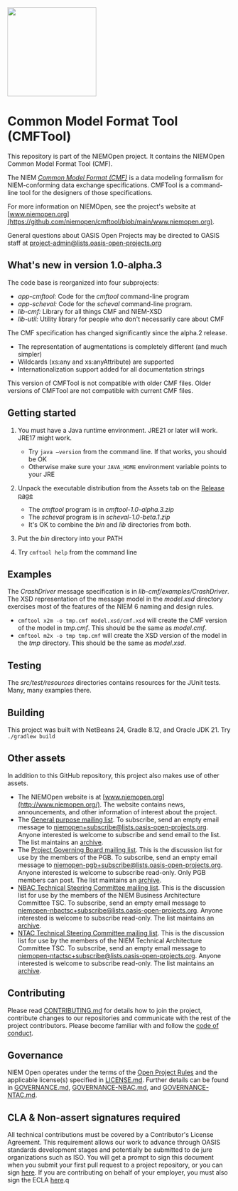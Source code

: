 <img src="https://github.com/niemopen/oasis-open-project/blob/main/artwork/NIEM-NO-Logo-v5.png" width="200">

# Common Model Format Tool (CMFTool)

This repository is part of the NIEMOpen project.  It contains the NIEMOpen Common Model Format Tool (CMF). 

The NIEM [*Common Model Format (CMF)*](https://github.com/niemopen/common-model-format) is a data modeling formalism for NIEM-conforming data exchange specifications.  CMFTool is a command-line tool for the designers of those specifications.

For more information on NIEMOpen, see the project's website at [www.niemopen.org](https://github.com/niemopen/cmftool/blob/main/www.niemopen.org).

General questions about OASIS Open Projects may be directed to OASIS staff at [project-admin@lists.oasis-open-projects.org](mailto:project-admin@lists.oasis-open-projects.org)

## What's new in version 1.0-alpha.3

The code base is reorganized into four subprojects:

* *app-cmftool:*  Code for the *cmftool* command-line program
* *app-scheval:*  Code for the *scheval* command-line program.
* *lib-cmf:*  Library for all things CMF and NIEM-XSD
* *lib-util:*  Utility library for people who don't necessarily care about CMF

The CMF specification has changed significantly since the alpha.2 release.  

* The representation of augmentations is completely different (and much simpler)
* Wildcards (xs:any and xs:anyAttribute) are supported
* Internationalization support added for all documentation strings

This version of CMFTool is not compatible with older CMF files.  Older versions of CMFTool are not compatible with current CMF files.

## Getting started

1. You must have a Java runtime environment.  JRE21 or later will work.  JRE17 might work.  
   - Try `java –version` from the command line.  If that works, you should be OK
   - Otherwise make sure your `JAVA_HOME` environment variable points to your JRE
2. Unpack the executable distribution from the Assets tab on the [Release page](https://github.com/niemopen/cmftool/releases)
   - The *cmftool* program is in *cmftool-1.0-alpha.3.zip*
   - The *scheval* program is in *scheval-1.0-beta.1.zip*
   - It's OK to combine the *bin* and *lib* directories from both.

3. Put the *bin* directory into your PATH
4. Try `cmftool help` from the command line

## Examples

The *CrashDriver* message specification is in *lib-cmf/examples/CrashDriver*.  The XSD representation of the message model in the *model.xsd* directory exercises most of the features of the NIEM 6 naming and design rules. 

* `cmftool x2m -o tmp.cmf model.xsd/cmf.xsd` will create the CMF version of the model in *tmp.cmf*.  This should be the same as *model.cmf*.
* `cmftool m2x -o tmp tmp.cmf` will create the XSD version of the model in the *tmp* directory.  This should be the same as *model.xsd*.

## Testing

The *src/test/resources* directories contains resources for the JUnit tests.  Many, many examples there.

## Building

This project was built with NetBeans 24, Gradle 8.12, and Oracle JDK 21.
Try `./gradlew build`

## Other assets

In addition to this GitHub repository, this project also makes use of other assets.

- The NIEMOpen website is at [www.niemopen.org](http://www.niemopen.org/). The website contains news, announcements, and other information of interest about the project.
- The [General purpose mailing list](https://lists.oasis-open-projects.org/g/niemopen). To subscribe, send an empty email message to [niemopen+subscribe@lists.oasis-open-projects.org](mailto:niemopen+subscribe@lists.oasis-open-projects.org). Anyone interested is welcome to subscribe and send email to the list. The list maintains an [archive](https://lists.oasis-open-projects.org/g/niemopen/messages).
- The [Project Governing Board mailing list](https://lists.oasis-open-projects.org/g/niemopen-pgb). This is the discussion list for use by the members of the PGB. To subscribe, send an empty email message to [niemopen-pgb+subscribe@lists.oasis-open-projects.org](mailto:niemopen-pgb+subscribe@lists.oasis-open-projects.org). Anyone interested is welcome to subscribe read-only. Only PGB members can post. The list maintains an [archive](https://lists.oasis-open-projects.org/g/niemopen-pgb/messages).
- [NBAC Technical Steering Committee mailing list](https://lists.oasis-open-projects.org/g/niemopen-nbactsc). This is the discussion list for use by the members of the NIEM Business Architecture Committee TSC. To subscribe, send an empty email message to [niemopen-nbactsc+subscribe@lists.oasis-open-projects.org](mailto:niemopen-nbactsc+subscribe@lists.oasis-open-projects.org). Anyone interested is welcome to subscribe read-only. The list maintains an [archive](https://lists.oasis-open-projects.org/g/niemopen-nbactsc/messages).
- [NTAC Technical Steering Committee mailing list](https://lists.oasis-open-projects.org/g/niemopen-ntactsc). This is the discussion list for use by the members of the NIEM Technical Architecture Committee TSC. To subscribe, send an empty email message to [niemopen-ntactsc+subscribe@lists.oasis-open-projects.org](mailto:niemopen-ntactsc+subscribe@lists.oasis-open-projects.org). Anyone interested is welcome to subscribe read-only. The list maintains an [archive](https://lists.oasis-open-projects.org/g/niemopen-ntactsc/messages).

## Contributing

Please read [CONTRIBUTING.md](https://github.com/niemopen/cmftool/blob/main/CONTRIBUTING.md) for details how to join the project, contribute changes to our repositories and communicate with the rest of the project contributors. Please become familiar with and follow the [code of conduct](https://github.com/niemopen/cmftool/blob/main/CODE-OF-CONDUCT.md).

## Governance

NIEM Open operates under the terms of the [Open Project Rules](https://www.oasis-open.org/policies-guidelines/open-projects-process) and the applicable license(s) specified in [LICENSE.md](https://github.com/niemopen/cmftool/blob/main/LICENSE.md). Further details can be found in [GOVERNANCE.md](https://github.com/niemopen/cmftool/blob/main/GOVERNANCE.md), [GOVERNANCE-NBAC.md](https://github.com/niemopen/cmftool/blob/main/GOVERNANCE-NBAC.md), and [GOVERNANCE-NTAC.md](https://github.com/niemopen/cmftool/blob/main/GOVERNANCE-NTAC.md).

## CLA & Non-assert signatures required

All technical contributions must be covered by a Contributor's License Agreement. This requirement allows our work to advance through OASIS standards development stages and potentially be submitted to de jure organizations such as ISO. You will get a prompt to sign this document when you submit your first pull request to a project repository, or you can sign [here](https://cla-assistant.io/niemopen/oasis-open-project). If you are contributing on behalf of your employer, you must also sign the ECLA [here](https://www.oasis-open.org/open-projects/cla/entity-cla-20210630/).q
